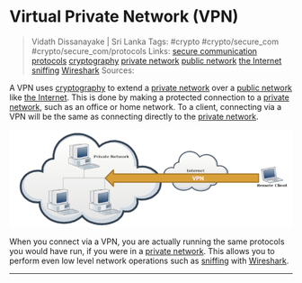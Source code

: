 # Virtual Private Network (VPN)

> Vidath Dissanayake | Sri Lanka
> Tags: #crypto #crypto/secure_com #crypto/secure_com/protocols
> Links: [secure communication protocols](secure%20communication%20protocols.md) [cryptography](../../cryptography.md) [private network](../../../network/types%20of%20networks/private%20network.md) [public network](../../../network/types%20of%20networks/public%20network.md) [the Internet](../../../network/the%20Internet/the%20Internet.md) [sniffing](../../../hacking/attacks%20and%20vulnerabilities/network/sniffing/sniffing.md) [Wireshark](../../../tools/hacking/network/wireshark/Wireshark.md)
> Sources:

A VPN uses [cryptography](../../cryptography.md) to extend a [private network](../../../network/types%20of%20networks/private%20network.md) over a [public network](../../../network/types%20of%20networks/public%20network.md) like [the Internet](../../../network/the%20Internet/the%20Internet.md). This is done by making a protected connection to a [private network](../../../network/types%20of%20networks/private%20network.md), such as an office or home network. To a client, connecting via a VPN will be the same as connecting directly to the [private network](../../../network/types%20of%20networks/private%20network.md).

![VPN](assets/images/VPN.png)

When you connect via a VPN, you are actually running the same protocols you would have run, if you were in a [private network](../../../network/types%20of%20networks/private%20network.md). This allows you to perform even low level network operations such as [sniffing](../../../hacking/attacks%20and%20vulnerabilities/network/sniffing/sniffing.md) with [Wireshark](../../../tools/hacking/network/wireshark/Wireshark.md).

---